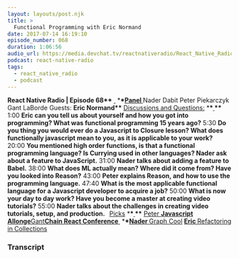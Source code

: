 ```yaml
---
layout: layouts/post.njk
title: >
  Functional Programming with Eric Normand
date: 2017-07-14 16:19:10
episode_number: 068
duration: 1:06:56
audio_url: https://media.devchat.tv/reactnativeradio/React_Native_Radio_68.mp3
podcast: react-native-radio
tags:
  - react_native_radio
  - podcast
---
```


**React Native Radio | Episode 68\*\*** <u> </u> \***\*<u>Panel </u>** Nader Dabit Peter Piekarczyk Gant LaBorde Guests: **Eric Normand\*\*** <u>Discussions and Questions:</u> \***\*<u> </u>\*\*** 1:00 **Eric can you tell us about yourself and how you got into programming? What was functional programming 15 years ago?** 5:30 **Do you thing you would ever do a Javascript to Closure lesson? What does functionally javascript mean to you, as it is applicable to your work?** 20:00 **You mentioned high order functions, is that a functional programming language? Is Currying used in other languages? Nader ask about a feature to JavaScript.** 31:00 **Nader talks about adding a feature to Babel.** 38:00 **What does ML actually mean? Where did it come from? Have you looked into Reason?** 43:00 **Peter explains Reason, and how to use the programming language.** 47:40 **What is the most applicable functional language for a Javascript developer to acquire a job?** 50:00 **What is now your day to day work? Have you become a master at creating video tutorials?** 55:00 **Nader talks about the challenges in creating video tutorials, setup, and production. &nbsp;** <u>Picks</u> \***\*<u> </u>\*\*** <u>Peter </u>**[Javascript Allonge](https://leanpub.com/javascriptallongesix/read)**<u>Gant</u>**[Chain React Conference](https://infinite.red/ChainReactConf)**<u> </u> \***\*<u>Nader </u>** [Graph Cool](https://www.graph.cool) **<u>Eric </u>** [Refactoring in Collections](https://adamwathan.me/refactoring-to-collections/)

### Transcript
